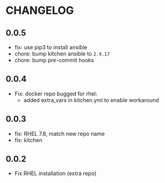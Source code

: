 # CHANGELOG

## 0.0.5

* fix: use pip3 to install ansible
* chore: bump kitchen ansible to `2.9.17`
* chore: bump pre-commit hooks

## 0.0.4

* Fix: docker repo bugged for rhel:
  * added extra_vars in kitchen.yml to enable workaround

## 0.0.3

* fix: RHEL 7.8, match new repo name
* fix: kitchen

## 0.0.2

* Fix RHEL installation (extra repo)
